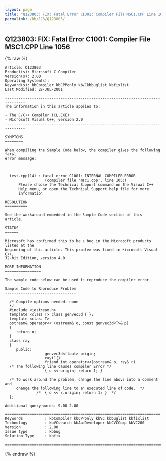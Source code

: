 ```yaml
---
layout: page
title: "Q123803: FIX: Fatal Error C1001: Compiler File MSC1.CPP Line 1056"
permalink: /kb/123/Q123803/
---
```


## Q123803: FIX: Fatal Error C1001: Compiler File MSC1.CPP Line 1056

{% raw %}

	Article: Q123803
	Product(s): Microsoft C Compiler
	Version(s): 2.00
	Operating System(s): 
	Keyword(s): kbCompiler kbCPPonly kbVCkbbuglist kbfixlist
	Last Modified: 29-JUL-2001
	
	-------------------------------------------------------------------------------
	The information in this article applies to:
	
	- The C/C++ Compiler (CL.EXE) 
	- Microsoft Visual C++, version 2.0 
	-------------------------------------------------------------------------------
	
	SYMPTOMS
	========
	
	When compiling the Sample Code below, the compiler gives the following fatal
	error message:
	
	  
	
	  test.cpp(14) : fatal error C1001: INTERNAL COMPILER ERROR
	                  (compiler file 'msc1.cpp', line 1056)
	      Please choose the Technical Support command on the Visual C++
	      Help menu, or open the Technical Support help file for more
	      information
	
	RESOLUTION
	==========
	
	See the workaround embedded in the Sample Code section of this article.
	
	STATUS
	======
	
	Microsoft has confirmed this to be a bug in the Microsoft products listed at the
	beginning of this article. This problem was fixed in Microsoft Visual C++,
	32-bit Edition, version 4.0.
	
	MORE INFORMATION
	================
	
	The sample code below can be used to reproduce the compiler error.
	
	Sample Code to Reproduce Problem
	--------------------------------
	
	  /* Compile options needed: none
	  */ 
	  #include <iostream.h>
	  template <class T> class genvec3d { };
	  template <class T>
	  ostream& operator<< (ostream& o, const genvec3d<T>& p)
	  {
	     return o;
	  }
	  class ray
	  {
	     public:
	                  genvec3d<float> origin;
	                  ray(){}
	                  friend int operator<<(ostream& o, ray& r)
	  /* The following line causes compiler Error */ 
	                  { o << origin; return 1; }
	
	  /* To work around the problem, change the line above into a comment and
	     change the following line to an executed line of code.  */ 
	              /*  { o << r.origin; return 1; }  */ 
	  };
	
	Additional query words: 9.00 2.00
	
	======================================================================
	Keywords          : kbCompiler kbCPPonly kbVC kbbuglist kbfixlist
	Technology        : kbVCsearch kbAudDeveloper kbCVCComp kbVC200
	Version           : 2.00
	Issue type        : kbbug
	Solution Type     : kbfix
	
	=============================================================================
	

{% endraw %}
